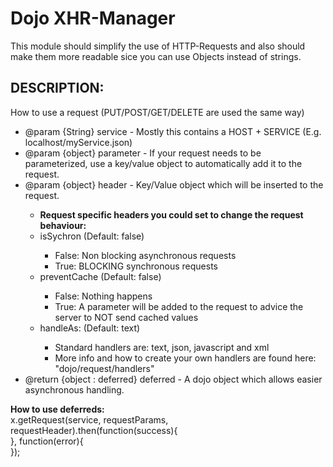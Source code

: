 <h1>Dojo XHR-Manager</h1>
<p>
This module should simplify the use of HTTP-Requests and also should make them more readable sice you can use Objects instead of strings.
</p>

<p>
	<h2> DESCRIPTION: </h2>
	How to use a request (PUT/POST/GET/DELETE are used the same way) </br>
	<ul>
		<li>@param {String} service - Mostly this contains a HOST + SERVICE (E.g. localhost/myService.json)</li>
		<li>@param {object} parameter - If your request needs to be parameterized, use a key/value object to automatically add it to the request.</li>
		<li>@param {object} header - Key/Value object which will be inserted to the request. </li>
		<ul>
			<li><b>Request specific headers you could set to change the request behaviour:</b></li>
			<li>isSychron (Default: false)</li>
			<ul>
				<li>False: Non blocking asynchronous requests</li>
				<li>True: BLOCKING synchronous requests</li>
			</ul>
			<li>preventCache (Default: false)</li>
			<ul>
				<li>False: Nothing happens</li>
				<li>True: A parameter will be added to the request to advice the server to NOT send cached values</li>
			</ul>
			<li>handleAs: (Default: text)</li>
			<ul>
				<li>Standard handlers are: text, json, javascript and xml</li>
				<li>More info and how to create your own handlers are found here: "dojo/request/handlers"</li>
			</ul>
		</ul>
		<li>@return {object : deferred} deferred - A dojo object which allows easier asynchronous handling.</li>
	</ul>
	<p>
	<b>How to use deferreds:</b><br>
	x.getRequest(service, requestParams, requestHeader).then(function(success){<br>
	}, function(error){ <br>
	}); <br>
	</p>
</p>

